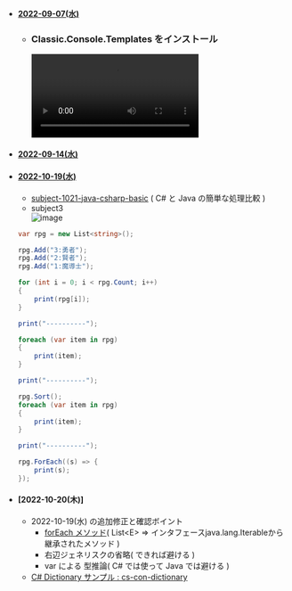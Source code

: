 
- #### [2022-09-07(水)](https://github.com/winofsql/subject2-220907)
  - ### Classic.Console.Templates をインストール
    <video src="https://user-images.githubusercontent.com/1501327/188803149-e2321480-9e05-4774-9b84-a74a07e27948.mp4"></video>
- #### [2022-09-14(水)](https://github.com/winofsql/subject2-220914)

- #### [2022-10-19(水)](https://github.com/winofsql/subject-cs-java-list-array-221019)
  - [subject-1021-java-csharp-basic](https://github.com/winofsql/subject-1021-java-csharp-basic) ( C# と Java の簡単な処理比較 )
  - subject3\
  ![image](https://user-images.githubusercontent.com/1501327/196584865-6bb41bd0-1596-4b13-9dd8-66d370d9015b.png)
  ```cs
  var rpg = new List<string>();

  rpg.Add("3:勇者");
  rpg.Add("2:賢者");
  rpg.Add("1:魔導士");

  for (int i = 0; i < rpg.Count; i++)
  {
      print(rpg[i]);
  }

  print("----------");

  foreach (var item in rpg)
  {
      print(item);
  }

  print("----------");

  rpg.Sort();
  foreach (var item in rpg)
  {
      print(item);
  }

  print("----------");

  rpg.ForEach((s) => {
      print(s);
  });
  ```

- #### [2022-10-20(木)]
  - 2022-10-19(水) の追加修正と確認ボイント
    - [forEach メソッド](https://docs.oracle.com/javase/jp/8/docs/api/java/lang/Iterable.html#forEach-java.util.function.Consumer-)( List&lt;E&gt; => インタフェースjava.lang.Iterableから継承されたメソッド )
    - 右辺ジェネリスクの省略( できれば避ける )
    - var による 型推論( C# では使って Java では避ける )
  - [C# Dictionary サンプル : cs-con-dictionary](https://github.com/winofsql/cs-con-dictionary)
